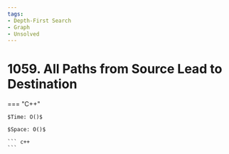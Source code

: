 ```yaml
---
tags:
- Depth-First Search
- Graph
- Unsolved
---
```



# 1059. All Paths from Source Lead to Destination

=== "C++"

    $Time: O()$

    $Space: O()$

    ``` c++
    ```